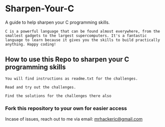 # Sharpen-Your-C
A guide to help sharpen your C programming skills.

`C is a powerful language that can be found almost everywhere, from the smallest gadgets to the largest supercomputers. It's a fantastic language to learn because it gives you the skills to build practically anything. Happy coding!`

## How to use this Repo to sharpen your C programming skills

`You will find instructions as readme.txt for the challenges.`

`Read and try out the challenges.`

`Find the solutions for the challenges there also`

### Fork this repository to your own for easier access

Incase of issues, reach out to me via email: mrhackeric@gmail.com